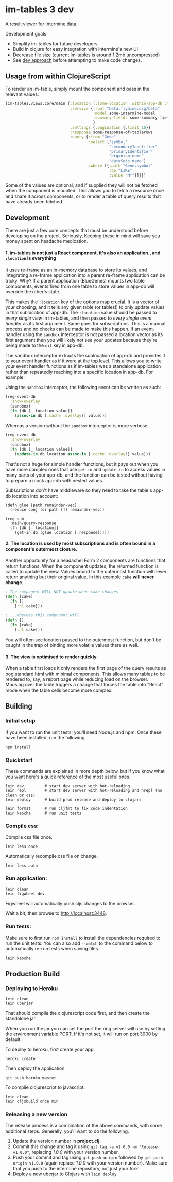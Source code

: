 
# im-tables 3 dev

A result viewer for Intermine data.

Development goals
* Simplify im-tables for future developers
* Build in clojure for easy integration with Intermine's new UI
* Decrease file size (current im-tables is around 1.2mb uncompressed)
* See [dev approach](devapproach.md) before attempting to make code changes.

## Usage from within ClojureScript

To render an im-table, simply mount the component and pass in the relevant values:

```clojure
[im-tables.views.core/main {:location [:some-location :within-app-db :to-store-values]
                            :service {:root "beta.flymine.org/beta"
                                      :model some-intermine-model         ; Optional
                                      :summary-fields some-summary-fields ; Optional
                                      }
                            :settings {:pagination {:limit 10}}
                            :response some-response-of-tablerows          ; Optional
                            :query {:from "Gene"
                                    :select ["symbol"
                                             "secondaryIdentifier"
                                             "primaryIdentifier"
                                             "organism.name"
                                             "dataSets.name"]
                                    :where [{:path "Gene.symbol"
                                             :op "LIKE"
                                             :value "M*"}]}}]
```

Some of the values are optional, and if supplied they will not be fetched when the component is mounted. This allows you to fetch a resource once and share it across components, or to render a table of query results that have already been fetched.

## Development

There are just a few core concepts that must be understood before developing on the project. Seriously. Keeping these in mind will save you money spent on headache medication.

#### 1. im-tables is not just a React component, it's also an application., and `:location` is everything
It uses re-frame as an in-memory database to store its values, and integrating a re-frame application into a parent re-frame application can be tricky. Why? If a parent application (BlueGenes) mounts two table components, events fired from one table to store values in app-db will override the other's state.

This makes the `:location` key of the options map crucial. It is a vector of your choosing, and it tells any given table (or tables!) to only update values in that sublocation of app-db. The `:location` value should be passed to *every single view* in im-tables, and then passed to _every single event handler_ as its first argument. Same goes for subscriptions. This is a manual process and no checks can be made to make this happen. If an event-handler using the `sandbox` interceptor is not passed a location vector as its first argument then you will likely not see your updates because they're being made to the `nil` key in app-db.

The sandbox interceptor extracts the sublocation of app-db and provides it to your event handler as if it were at the top level. This allows you to write your event handler functions as if im-tables was a standalone application rather than repeatedly reaching into a specific location in app-db. For example:

Using the `sandbox` interceptor, the following event can be written as such:

```clojure
(reg-event-db
  :show-overlay
  (sandbox)
  (fn [db [_ location value]]
    (assoc-in db [:cache :overlay?] value)))
```

Whereas a version without the `sandbox` interceptor is more verbose:
```clojure
(reg-event-db
  :show-overlay
  (sandbox)
  (fn [db [_ location value]]
    (update-in db location assoc-in [:cache :overlay?] value)))
```
That's not a huge for simple handler functions, but it pays out when you have more complex ones that use `get-in` and `update-in` to access values in many parts of your app-db, and the function can be tested without having to prepare a mock app-db with nested values.

Subscriptions don't have middleware so they need to take the table's app-db location into account:

```
(defn glue [path remainder-vec]
  (reduce conj (or path []) remainder-vec))

(reg-sub
  :main/query-response
  (fn [db [_ location]]
    (get-in db (glue location [:response]))))
```

#### 2. The location is used by most subscriptions and is often bound in a component's outermost closure.

Another opportunity for a headache! Form 2 components are functions that return functions. When the component updates, the returned function is called to update the view. Values bound to the outermost function will never return anything but their original value. In this example `cake` **will never change**.

```clojure
; The component WILL NOT update when cake changes
(defn [cake]
  (fn []
    [:h1 cake]))

; ...whereas this component will
(defn []
  (fn [cake]
    [:h1 cake]))
```
You will often see location passed to the outermost function, but don't be caught in the trap of binding more volatile values there as well.

#### 3. The view is optimised to render quickly

When a table first loads it only renders the first page of the query results as bog standard html with minimal components. This allows many tables to be rendered to, say, a report page while reducing load on the browser. Mousing over the table triggers a change that forces the table into "React" mode when the table cells become more complex.

## Building

### Initial setup

If you want to run the unit tests, you'll need Node.js and npm. Once these have been installed, run the following.

```
npm install
```

### Quickstart

These commands are explained in more depth below, but if you know what you want here's a quick reference of the most useful ones.

```
lein dev         # start dev server with hot-reloading
lein repl        # start dev server with hot-reloading and nrepl (no clean or css)
lein deploy      # build prod release and deploy to clojars

lein format      # run cljfmt to fix code indentation
lein kaocha      # run unit tests
```

### Compile css:

Compile css file once.

```
lein less once
```

Automatically recompile css file on change.

```
lein less auto
```

### Run application:

```
lein clean
lein figwheel dev
```

Figwheel will automatically push cljs changes to the browser.

Wait a bit, then browse to [http://localhost:3448](http://localhost:3448).

### Run tests:

Make sure to first run `npm install` to install the dependencies required to run the unit tests. You can also add `--watch` to the command below to automatically re-run tests when saving files.

```
lein kaocha
```

## Production Build

### Deploying to Heroku

```
lein clean
lein uberjar
```

That should compile the clojurescript code first, and then create the standalone jar.

When you run the jar you can set the port the ring server will use by setting the environment variable PORT.
If it's not set, it will run on port 3000 by default.

To deploy to heroku, first create your app:

```
heroku create
```

Then deploy the application:

```
git push heroku master
```

To compile clojurescript to javascript:

```
lein clean
lein cljsbuild once min
```

### Releasing a new version

The release process is a combination of the above commands, with some additional steps. Generally, you'll want to do the following.

1. Update the version number in **project.clj**.
1. Commit this change and tag it using `git tag -a v1.0.0 -m "Release v1.0.0"`, replacing *1.0.0* with your version number.
1. Push your commit and tag using `git push origin` followed by `git push origin v1.0.0` (again replace *1.0.0* with your version number). Make sure that you push to the intermine repository, not just your fork!
1. Deploy a new uberjar to Clojars with `lein deploy`.
